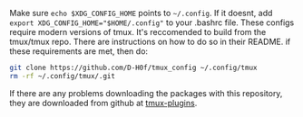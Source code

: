 Make sure `echo $XDG_CONFIG_HOME` points to `~/.config`. If it doesnt, add `export XDG_CONFIG_HOME="$HOME/.config"` to your .bashrc file.
These configs require modern versions of tmux. It's reccomended to build from the tmux/tmux repo. There are instructions on how to do so in their README.
if these requirements are met, then do:
```bash
git clone https://github.com/D-H0f/tmux_config ~/.config/tmux
rm -rf ~/.config/tmux/.git
```
If there are any problems downloading the packages with this repository, they are downloaded from github at [tmux-plugins](https://github.com/tmux-plugins/).
